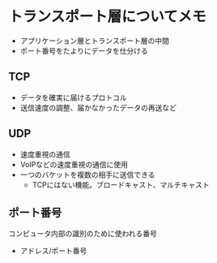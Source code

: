 # トランスポート層についてメモ
- アプリケーション層とトランスポート層の中間
- ポート番号をたよりにデータを仕分ける

## TCP
- データを確実に届けるプロトコル
- 送信速度の調整、届かなかったデータの再送など

## UDP
- 速度重視の通信
- VoIPなどの速度重視の通信に使用
- 一つのバケットを複数の相手に送信できる
  - TCPにはない機能。ブロードキャスト、マルチキャスト

## ポート番号
コンピュータ内部の識別のために使われる番号
- アドレス/ポート番号
